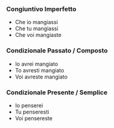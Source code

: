 ### Congiuntivo Imperfetto
- Che io mangiassi
- Che tu mangiassi
- Che voi mangiaste

### Condizionale Passato / Composto

- Io avrei mangiato
- To avresti mangiato
- Voi avreste mangiato

### Condizionale Presente / Semplice

- Io penserei
- Tu penseresti
- Voi pensereste
